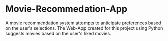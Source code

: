 # Movie-Recommedation-App
A movie recommendation system attempts to anticipate preferences based on the user's selections. The Web-App created for this project using Python suggests movies based on the user's liked movies.

